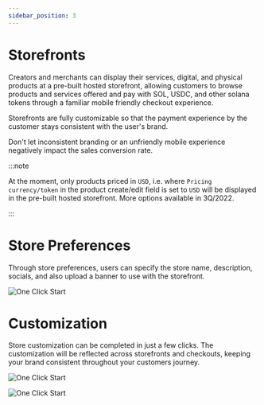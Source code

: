```yaml
---
sidebar_position: 3
---
```


# Storefronts

Creators and merchants can display their services, digital, and physical products at a pre-built hosted storefront, allowing customers to browse products and services offered and pay with SOL, USDC, and other solana tokens through a familiar mobile friendly checkout experience.

Storefronts are fully customizable so that the payment experience by the customer stays consistent with the user's brand.

Don't let inconsistent branding or an unfriendly mobile experience negatively impact the sales conversion rate.

:::note

At the moment, only products priced in `USD`, i.e. where `Pricing currency/token` in the product create/edit field is set to `USD` will be displayed in the pre-built hosted storefront. More options available in 3Q/2022.

:::


# Store Preferences

Through store preferences, users can specify the store name, description, socials, and also upload a banner to use with the storefront.

<div style={{textAlign: 'center', padding: '20px'}}>

![One Click Start](/img/guides/storefront-preferences.png)

</div>


# Customization
Store customization can be completed in just a few clicks. The customization will be reflected across storefronts and checkouts, keeping your brand consistent throughout your customers journey.

<div style={{textAlign: 'center', padding: '20px'}}>

![One Click Start](/img/guides/customized-storefront.png)

</div>

<div style={{textAlign: 'center', padding: '20px'}}>

![One Click Start](/img/guides/customized-checkout.png)

</div>




